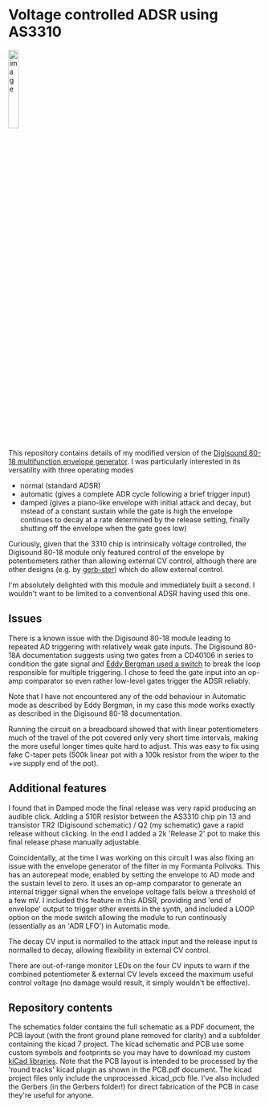 # Voltage controlled ADSR using AS3310

<img width="20%" height="20%" alt="image" src="https://github.com/user-attachments/assets/1e044e15-837f-4e2f-a648-28ea6051b577" />


This repository contains details of my modified version of the [Digisound 80-18 multifunction envelope generator]( http://www.digisound80.co.uk/digisound/modules/80-18.htm). I was particularly interested in its versatility with three operating modes
- normal (standard ADSR)
- automatic (gives a complete ADR cycle following a brief trigger input)
- damped (gives a piano-like envelope with initial attack and decay, but instead of a constant sustain while the gate is high the envelope continues to decay at a rate determined by the release setting, finally shutting off the envelope when the gate goes low)

Curiously, given that the 3310 chip is intrinsically voltage controlled, the Digisound 80-18 module only featured control of the envelope by potentiometers rather than allowing external CV control, although there are other designs (e.g. by [gerb-ster](https://github.com/gerb-ster/Curtis-VC-ADSR)) which do allow external control.

I'm absolutely delighted with this module and immediately built a second. I wouldn't want to be limited to a conventional ADSR having used this one.

## Issues
There is a known issue with the Digisound 80-18 module leading to repeated AD triggering with relatively weak gate inputs. The Digisound 80-18A documentation suggests using two gates from a CD40106 in series to condition the gate signal and [Eddy Bergman used a switch](https://www.eddybergman.com/2020/05/synthesizer-build-part-33-digisound-80.html) to break the loop responsible for multiple triggering. I chose to feed the gate input into an op-amp comparator so even rather low-level gates trigger the ADSR reliably.

Note that I have not encountered any of the odd behaviour in Automatic mode as described by Eddy Bergman, in my case this mode works exactly as described in the Digisound 80-18 documentation.

Running the circuit on a breadboard showed that with linear potentiometers much of the travel of the pot covered only very short time intervals, making the more useful longer times quite hard to adjust. This was easy to fix using fake C-taper pots (500k linear pot with a 100k resistor from the wiper to the +ve supply end of the pot).

## Additional features
I found that in Damped mode the final release was very rapid producing an audible click. Adding a 510R resistor between the AS3310 chip pin 13 and transistor TR2 (Digisound schematic) / Q2 (my schematic) gave a rapid release without clicking. In the end I added a 2k 'Release 2' pot to make this final release phase manually adjustable.

Coincidentally, at the time I was working on this circuit I was also fixing an issue with the envelope generator of the filter in my Formanta Polivoks. This has an autorepeat mode, enabled by setting the envelope to AD mode and the sustain level to zero. It uses an op-amp comparator to generate an internal trigger signal when the envelope voltage falls below a threshold of a few mV. I included this feature in this ADSR, providing and 'end of envelope' output to trigger other events in the synth, and included a LOOP option on the mode switch allowing the module to run continously (essentially as an 'ADR LFO') in Automatic mode.

The decay CV input is normalled to the attack input and the release input is normalled to decay, allowing flexibility in external CV control.

There are out-of-range monitor LEDs on the four CV inputs to warn if the combined potentiometer & external CV levels exceed the maximum useful control voltage (no damage would result, it simply wouldn't be effective).

## Repository contents
The schematics folder contains the full schematic as a PDF document, the PCB layout (with the front ground plane removed for clarity) and a subfolder containing the kicad 7 project. The kicad schematic and PCB use some custom symbols and footprints so you may have to download my custom [kiCad libraries](https://github.com/clarionut/kiCad_libraries). Note that the PCB layout is intended to be processed by the 'round tracks' kicad plugin as shown in the PCB.pdf document. The kicad project files only include the unprocessed .kicad_pcb file. I've also included the Gerbers (in the Gerbers folder!) for direct fabrication of the PCB in case they're useful for anyone.
